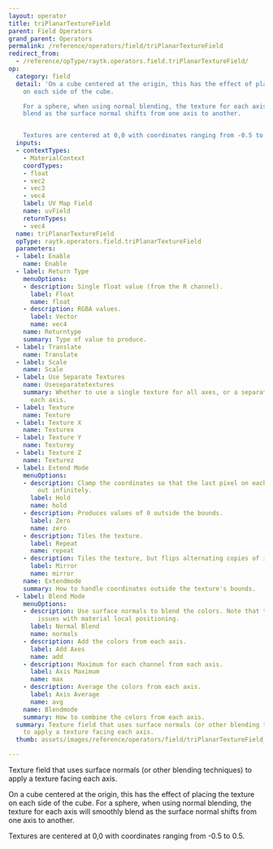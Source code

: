```yaml
---
layout: operator
title: triPlanarTextureField
parent: Field Operators
grand_parent: Operators
permalink: /reference/operators/field/triPlanarTextureField
redirect_from:
  - /reference/opType/raytk.operators.field.triPlanarTextureField/
op:
  category: field
  detail: 'On a cube centered at the origin, this has the effect of placing the texture
    on each side of the cube.

    For a sphere, when using normal blending, the texture for each axis will smoothly
    blend as the surface normal shifts from one axis to another.


    Textures are centered at 0,0 with coordinates ranging from -0.5 to 0.5.'
  inputs:
  - contextTypes:
    - MaterialContext
    coordTypes:
    - float
    - vec2
    - vec3
    - vec4
    label: UV Map Field
    name: uvField
    returnTypes:
    - vec4
  name: triPlanarTextureField
  opType: raytk.operators.field.triPlanarTextureField
  parameters:
  - label: Enable
    name: Enable
  - label: Return Type
    menuOptions:
    - description: Single float value (from the R channel).
      label: Float
      name: float
    - description: RGBA values.
      label: Vector
      name: vec4
    name: Returntype
    summary: Type of value to produce.
  - label: Translate
    name: Translate
  - label: Scale
    name: Scale
  - label: Use Separate Textures
    name: Useseparatetextures
    summary: Whether to use a single texture for all axes, or a separate texture for
      each axis.
  - label: Texture
    name: Texture
  - label: Texture X
    name: Texturex
  - label: Texture Y
    name: Texturey
  - label: Texture Z
    name: Texturez
  - label: Extend Mode
    menuOptions:
    - description: Clamp the coordinates so that the last pixel on each side is extended
        out infinitely.
      label: Hold
      name: hold
    - description: Produces values of 0 outside the bounds.
      label: Zero
      name: zero
    - description: Tiles the texture.
      label: Repeat
      name: repeat
    - description: Tiles the texture, but flips alternating copies of it.
      label: Mirror
      name: mirror
    name: Extendmode
    summary: How to handle coordinates outside the texture's bounds.
  - label: Blend Mode
    menuOptions:
    - description: Use surface normals to blend the colors. Note that this can cause
        issues with material local positioning.
      label: Normal Blend
      name: normals
    - description: Add the colors from each axis.
      label: Add Axes
      name: add
    - description: Maximum for each channel from each axis.
      label: Axis Maximum
      name: max
    - description: Average the colors from each axis.
      label: Axis Average
      name: avg
    name: Blendmode
    summary: How to combine the colors from each axis.
  summary: Texture field that uses surface normals (or other blending techniques)
    to apply a texture facing each axis.
  thumb: assets/images/reference/operators/field/triPlanarTextureField_thumb.png

---
```



Texture field that uses surface normals (or other blending techniques) to apply a texture facing each axis.

On a cube centered at the origin, this has the effect of placing the texture on each side of the cube.
For a sphere, when using normal blending, the texture for each axis will smoothly blend as the surface normal shifts from one axis to another.

Textures are centered at 0,0 with coordinates ranging from -0.5 to 0.5.